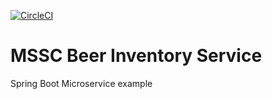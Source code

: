 [![CircleCI](https://circleci.com/gh/evanshango/mssc-beer-inventory-service/tree/master.svg?style=svg)](https://circleci.com/gh/evanshango/mssc-beer-inventory-service/tree/master)
# MSSC Beer Inventory Service

Spring Boot Microservice example